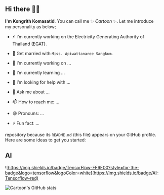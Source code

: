 ## Hi there 👋👋

**I'm Kongrith Komasatid**. You can call me ✨ _Cartoon_ ✨. Let me introduce my personality as below;


- ⚡ I’m currently working on the Electricity Generating Authority of Thailand (EGAT).
- 👯 Get married with `Miss. Apiwattanaree Sangkum`.
- 🔭 I’m currently working on ...
- 🌱 I’m currently learning ...

- 🤔 I’m looking for help with ...
- 💬 Ask me about ...
- 📫 How to reach me: ...
- 😄 Pronouns: ...
- ⚡ Fun fact: ...

repository because its `README.md` (this file) appears on your GitHub profile.
Here are some ideas to get you started:

## AI
![https://img.shields.io/badge/TensorFlow-FF6F00?style=for-the-badge&logo=tensorflow&logoColor=white](https://img.shields.io/badge/AI-Tensorflow-red)




![Cartoon's GitHub stats](https://github-readme-stats.vercel.app/api?username=kongrith)
